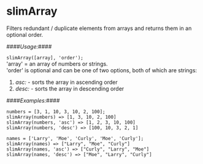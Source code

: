 # slimArray
Filters redundant / duplicate elements from arrays and returns them in an optional order.

####*Usage:*####

`slimArray([array], 'order');`  
'array' = an array of numbers or strings.  
'order' is optional and can be one of two options, both of which are strings:  
  1. *asc:* - sorts the array in ascending order
  2. *desc:* - sorts the array in descending order
  
  
####*Examples:*####
```
numbers = [3, 1, 10, 3, 10, 2, 100];
slimArray(numbers) => [1, 3, 10, 2, 100]
slimArray(numbers, 'asc') => [1, 2, 3, 10, 100]
slimArray(numbers, 'desc') => [100, 10, 3, 2, 1]

names = ['Larry', 'Moe', 'Curly', 'Moe', 'Curly'];
slimArray(names) => ["Larry", "Moe", "Curly"]
slimArray(names, 'asc') => ["Curly", "Larry", "Moe"]
slimArray(names, 'desc') => ["Moe", "Larry", "Curly"]
```
